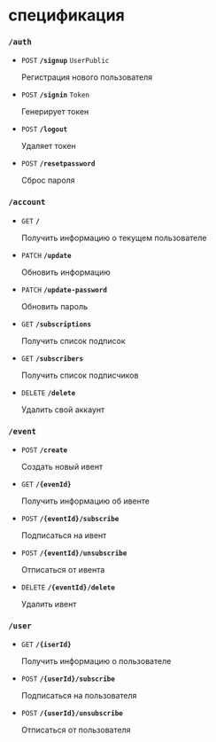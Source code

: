 # спецификация

### `/auth`

- `POST` **`/signup`** `UserPublic`

  Регистрация нового пользователя

- `POST` **`/signin`** `Token`

  Генерирует токен

- `POST` **`/logout`**

  Удаляет токен

- `POST` **`/resetpassword`**

  Сброс пароля

### `/account`

- `GET` **`/`**

  Получить информацию о текущем пользователе

- `PATCH` **`/update`**

  Обновить информацию

- `PATCH` **`/update-password`**

  Обновить пароль

- `GET` **`/subscriptions`**

  Получить список подписок

- `GET` **`/subscribers`**

  Получить список подписчиков

- `DELETE` **`/delete`**

  Удалить свой аккаунт

### `/event`

- `POST` **`/create`**

  Создать новый ивент

- `GET` **`/{evenId}`**

  Получить информацию об ивенте

- `POST` **`/{eventId}/subscribe`**

  Подписаться на ивент

- `POST` **`/{eventId}/unsubscribe`**

  Отписаться от ивента

- `DELETE` **`/{eventId}/delete`**

  Удалить ивент

### `/user`

- `GET` **`/{iserId}`**

  Получить информацию о пользователе

- `POST` **`/{userId}/subscribe`**

  Подписаться на пользователя

- `POST` **`/{userId}/unsubscribe`**

  Отписаться от пользователя
